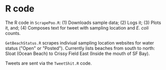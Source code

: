 # R code

The R code in `ScrapePoo.R`: 
(1) Downloads sample data; 
(2) Logs it;
(3) Plots it, and; 
(4) Composes text for tweet with sampling location and *E. coli* counts.

`GetBeachStatus.R` scrapes indiviual sampling location websites for water status ("Open" or "Posted"). Currently lists beaches from south to north: Sloat (Ocean Beach) to Crissy Field East (Inside the mouth of SF Bay).

Tweets are sent via the `TweetShit.R` code. 

